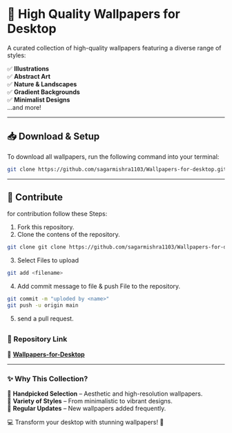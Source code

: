 # 📸 High Quality Wallpapers for Desktop 

A curated collection of high-quality wallpapers featuring a diverse range of styles:  

✅ **Illustrations**  
✅ **Abstract Art**  
✅ **Nature & Landscapes**  
✅ **Gradient Backgrounds**  
✅ **Minimalist Designs**  
...and more!  

---

## 📥 Download & Setup  
To download all wallpapers, run the following command into your terminal: 


```sh
git clone https://github.com/sagarmishra1103/Wallpapers-for-desktop.git
```
---

## 🤝 Contribute

for contribution follow these Steps:

1. Fork this repository.
2. Clone the contens of the repository.
   
```sh
git clone git clone https://github.com/sagarmishra1103/Wallpapers-for-desktop.git
```
3. Select Files to upload
```sh
git add <filename>
```

4. Add commit message to file & push File to the repository.
```sh
git commit -m "uploded by <name>"
git push -u origin main
```
5. send a pull request. 

## 
### 📌 Repository Link  
🔗 **[Wallpapers-for-Desktop](https://github.com/sagarmishra1103/Wallpapers-for-desktop/)**

---

### ✨ Why This Collection?
🔹 **Handpicked Selection** – Aesthetic and high-resolution wallpapers. 
<br>🔹 **Variety of Styles** – From minimalistic to vibrant designs.
<br>🔹 **Regular Updates** – New wallpapers added frequently.

💻 Transform your desktop with stunning wallpapers! 🚀
